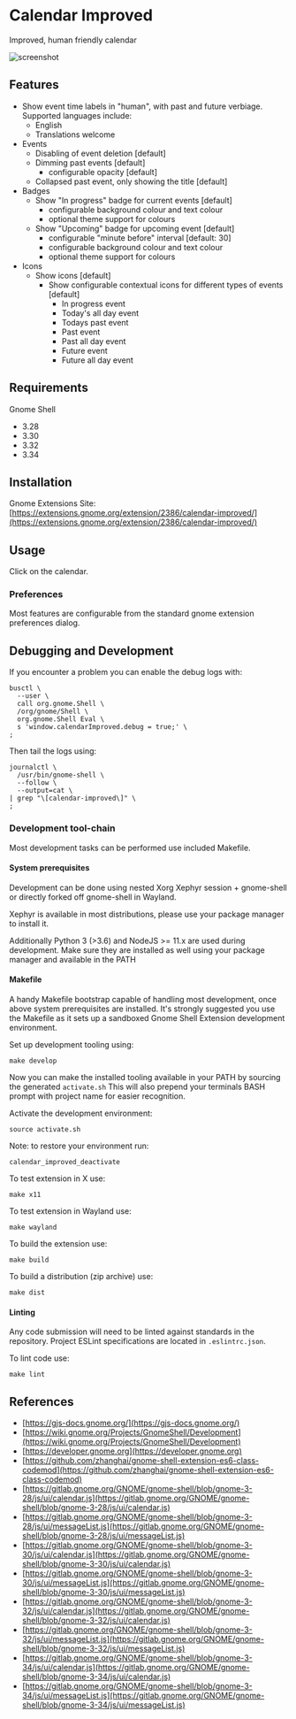 # Calendar Improved

Improved, human friendly calendar

![screenshot](https://codeberg.org/human.experience/gnome-shell-calendar-improved/raw/branch/master/media/view_calendar1.png)

## Features

* Show event time labels in "human", with past and future verbiage. Supported languages include:
  - English
  - Translations welcome
* Events
  - Disabling of event deletion [default]
  - Dimming past events [default]
    + configurable opacity [default]
  - Collapsed past event, only showing the title [default]
* Badges
  - Show "In progress" badge for current events [default]
    + configurable background colour and text colour
    + optional theme support for colours
  - Show "Upcoming" badge for upcoming event [default]
    + configurable "minute before" interval [default: 30]
    + configurable background colour and text colour
    + optional theme support for colours
* Icons
  - Show icons [default]
    + Show configurable contextual icons for different types of events [default]
      * In progress event
      * Today's all day event
      * Todays past event
      * Past event
      * Past all day event
      * Future event
      * Future all day event

## Requirements

Gnome Shell

* 3.28
* 3.30
* 3.32
* 3.34

## Installation

Gnome Extensions Site: [https://extensions.gnome.org/extension/2386/calendar-improved/](https://extensions.gnome.org/extension/2386/calendar-improved/)

## Usage

Click on the calendar.

### Preferences

Most features are configurable from the standard gnome extension preferences
dialog.

## Debugging and Development

If you encounter a problem you can enable the debug logs with:
```
busctl \
  --user \
  call org.gnome.Shell \
  /org/gnome/Shell \
  org.gnome.Shell Eval \
  s 'window.calendarImproved.debug = true;' \
;
```

Then tail the logs using:
```
journalctl \
  /usr/bin/gnome-shell \
  --follow \
  --output=cat \
| grep "\[calendar-improved\]" \
;
```

### Development tool-chain

Most development tasks can be performed use included Makefile.

#### System prerequisites

Development can be done using nested Xorg Xephyr session + gnome-shell or
directly forked off gnome-shell in Wayland.

Xephyr is available in most distributions, please use your package manager
to install it.

Additionally Python 3 (>3.6) and NodeJS >= 11.x are used during development.
Make sure they are installed as well using your package manager and available
in the PATH

#### Makefile

A handy Makefile bootstrap capable of handling most development, once above
system prerequisites are installed. It's strongly suggested you use the
Makefile as it sets up a sandboxed Gnome Shell Extension development
environment.

Set up development tooling using:
```
make develop
```

Now you can make the installed tooling available in your PATH by sourcing
the generated `activate.sh` This will also prepend your terminals BASH
prompt with project name for easier recognition.


Activate the development environment:
```
source activate.sh
```

Note: to restore your environment run:
```
calendar_improved_deactivate
```

To test extension in X use:
```
make x11
```

To test extension in Wayland use:
```
make wayland
```

To build the extension use:
```
make build
```

To build a distribution (zip archive) use:
```
make dist
```

#### Linting

Any code submission will need to be linted against standards in the repository.
Project ESLint specifications are located in `.eslintrc.json`.

To lint code use:
```
make lint
```

## References

* [https://gjs-docs.gnome.org/](https://gjs-docs.gnome.org/)
* [https://wiki.gnome.org/Projects/GnomeShell/Development](https://wiki.gnome.org/Projects/GnomeShell/Development)
* [https://developer.gnome.org](https://developer.gnome.org)
* [https://github.com/zhanghai/gnome-shell-extension-es6-class-codemod](https://github.com/zhanghai/gnome-shell-extension-es6-class-codemod)
* [https://gitlab.gnome.org/GNOME/gnome-shell/blob/gnome-3-28/js/ui/calendar.js](https://gitlab.gnome.org/GNOME/gnome-shell/blob/gnome-3-28/js/ui/calendar.js)
* [https://gitlab.gnome.org/GNOME/gnome-shell/blob/gnome-3-28/js/ui/messageList.js](https://gitlab.gnome.org/GNOME/gnome-shell/blob/gnome-3-28/js/ui/messageList.js)
* [https://gitlab.gnome.org/GNOME/gnome-shell/blob/gnome-3-30/js/ui/calendar.js](https://gitlab.gnome.org/GNOME/gnome-shell/blob/gnome-3-30/js/ui/calendar.js)
* [https://gitlab.gnome.org/GNOME/gnome-shell/blob/gnome-3-30/js/ui/messageList.js](https://gitlab.gnome.org/GNOME/gnome-shell/blob/gnome-3-30/js/ui/messageList.js)
* [https://gitlab.gnome.org/GNOME/gnome-shell/blob/gnome-3-32/js/ui/calendar.js](https://gitlab.gnome.org/GNOME/gnome-shell/blob/gnome-3-32/js/ui/calendar.js)
* [https://gitlab.gnome.org/GNOME/gnome-shell/blob/gnome-3-32/js/ui/messageList.js](https://gitlab.gnome.org/GNOME/gnome-shell/blob/gnome-3-32/js/ui/messageList.js)
* [https://gitlab.gnome.org/GNOME/gnome-shell/blob/gnome-3-34/js/ui/calendar.js](https://gitlab.gnome.org/GNOME/gnome-shell/blob/gnome-3-34/js/ui/calendar.js)
* [https://gitlab.gnome.org/GNOME/gnome-shell/blob/gnome-3-34/js/ui/messageList.js](https://gitlab.gnome.org/GNOME/gnome-shell/blob/gnome-3-34/js/ui/messageList.js)

